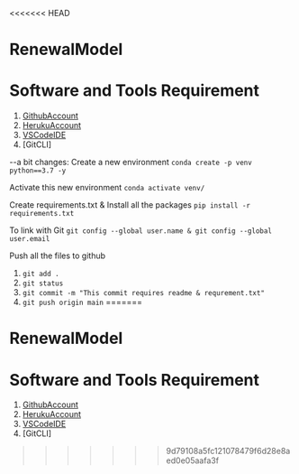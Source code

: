 <<<<<<< HEAD
# RenewalModel
# Software and Tools Requirement
1. [GithubAccount](https://github.com)
2. [HerukuAccount](https://heroku.com)
3. [VSCodeIDE](https://code.visualstudio.com/)
4. [GitCLI]

--a bit changes:
Create a new environment
```conda create -p venv python==3.7 -y```

Activate this new environment ```conda activate venv/```

Create requirements.txt & Install all the packages ```pip install -r requirements.txt```

To link with Git ```git config --global user.name & git config --global user.email```

Push all the files to github
1.  ```git add .``` 
2. ```git status```
3. ```git commit -m "This commit requires readme & requrement.txt"```
4. ```git push origin main```
=======
# RenewalModel
# Software and Tools Requirement
1. [GithubAccount](https://github.com)
2. [HerukuAccount](https://heroku.com)
3. [VSCodeIDE](https://code.visualstudio.com/)
4. [GitCLI]
>>>>>>> 9d79108a5fc121078479f6d28e8aed0e05aafa3f
